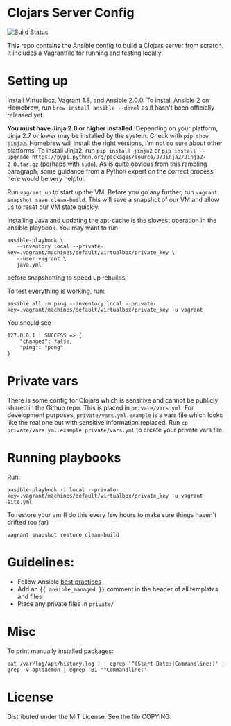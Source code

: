# Clojars Server Config

[![Build Status](https://travis-ci.org/clojars/clojars-server-config.svg)](https://travis-ci.org/clojars/clojars-server-config)

This repo contains the Ansible config to build a Clojars server from scratch. It includes a Vagrantfile for running and testing locally.

# Setting up

Install Virtualbox, Vagrant 1.8, and Ansible 2.0.0. To install Ansible 2 on Homebrew, run `brew install ansible --devel` as it hasn't been officially released yet.

**You must have Jinja 2.8 or higher installed**. Depending on your platform, Jinja 2.7 or lower may be installed by the system. Check with `pip show jinja2`. Homebrew will install the right versions, I'm not so sure about other platforms. To install Jinja2, run `pip install jinja2` or `pip install --upgrade https://pypi.python.org/packages/source/J/Jinja2/Jinja2-2.8.tar.gz` (perhaps with `sudo`). As is quite obvious from this rambling paragraph, some guidance from a Python expert on the correct process here would be very helpful.

Run `vagrant up` to start up the VM. Before you go any further, run `vagrant snapshot save clean-build`. This will save a snapshot of our VM and allow us to reset our VM state quickly.

Installing Java and updating the apt-cache is the slowest operation in the ansible playbook. You may want to run

```
ansible-playbook \
   --inventory local --private-key=.vagrant/machines/default/virtualbox/private_key \
   --user vagrant \
   java.yml
```

before snapshotting to speed up rebuilds.

To test everything is working, run:

```
ansible all -m ping --inventory local --private-key=.vagrant/machines/default/virtualbox/private_key -u vagrant
```

You should see

```
127.0.0.1 | SUCCESS => {
    "changed": false,
    "ping": "pong"
}
```

# Private vars

There is some config for Clojars which is sensitive and cannot be publicly shared in the Github repo. This is placed in `private/vars.yml`. For development purposes, `private/vars.yml.example` is a vars file which looks like the real one but with sensitive information replaced. Run `cp private/vars.yml.example private/vars.yml` to create your private vars file.

# Running playbooks

Run:

```
ansible-playbook -i local --private-key=.vagrant/machines/default/virtualbox/private_key -u vagrant site.yml
```

To restore your vm (I do this every few hours to make sure things haven't drifted too far)

```
vagrant snapshot restore clean-build
```

# Guidelines:

* Follow Ansible [best practices](http://docs.ansible.com/ansible/playbooks_best_practices.html)
* Add an `{{ ansible_managed }}` comment in the header of all templates and files
* Place any private files in `private/`

# Misc

To print manually installed packages:

```
cat /var/log/apt/history.log ) | egrep '^(Start-Date:|Commandline:)' | grep -v aptdaemon | egrep -B1 '^Commandline:'
```

# License

Distributed under the MIT License. See the file COPYING.
